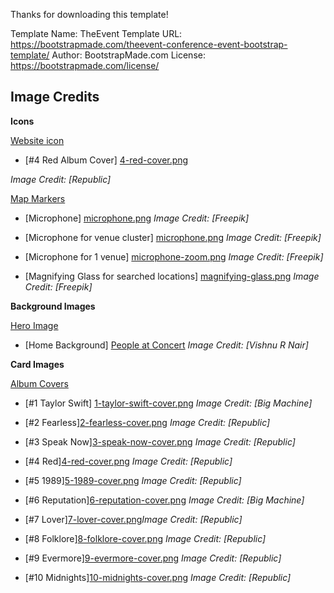 Thanks for downloading this template!

Template Name: TheEvent
Template URL: https://bootstrapmade.com/theevent-conference-event-bootstrap-template/
Author: BootstrapMade.com
License: https://bootstrapmade.com/license/


## Image Credits
**Icons**

<u>Website icon</u>

- [#4 Red Album Cover] [4-red-cover.png](https://en.wikipedia.org/wiki/Red_(Taylor%27s_Version))

*Image Credit: [Republic]*


<u>Map Markers</u>

- [Microphone] [microphone.png](https://www.flaticon.com/free-icons/microphone) *Image Credit: [Freepik]*

- [Microphone for venue cluster] [microphone.png](https://www.flaticon.com/free-icons/microphone) *Image Credit: [Freepik]*

- [Microphone for 1 venue] [microphone-zoom.png](https://www.flaticon.com/free-icons/microphone) *Image Credit: [Freepik]*

- [Magnifying Glass for searched locations] [magnifying-glass.png](https://www.flaticon.com/free-icons/magnifying-glass) *Image Credit: [Freepik]*


**Background Images**

<u>Hero Image</u>

- [Home Background] [People at Concert](https://www.pexels.com/photo/people-at-concert-1105666/) *Image Credit: [Vishnu R Nair]*

**Card Images**

<u>Album Covers</u>

- [#1 Taylor Swift] [1-taylor-swift-cover.png](https://en.wikipedia.org/wiki/Taylor_Swift_(album)) *Image Credit: [Big Machine]*

- [#2 Fearless][2-fearless-cover.png](https://en.wikipedia.org/wiki/Fearless_(Taylor%27s_Version)) *Image Credit: [Republic]*

- [#3 Speak Now][3-speak-now-cover.png](https://en.wikipedia.org/wiki/Speak_Now_(Taylor%27s_Version)) *Image Credit: [Republic]*

- [#4 Red][4-red-cover.png](https://en.wikipedia.org/wiki/Red_(Taylor%27s_Version)) *Image Credit: [Republic]*

- [#5 1989][5-1989-cover.png](https://en.wikipedia.org/wiki/1989_(Taylor%27s_Version)) *Image Credit: [Republic]*

- [#6 Reputation][6-reputation-cover.png](https://en.wikipedia.org/wiki/Reputation_(album)) *Image Credit: [Big Machine]*

- [#7 Lover][7-lover-cover.png](https://en.wikipedia.org/wiki/Lover_(album))*Image Credit: [Republic]*

- [#8 Folklore][8-folklore-cover.png](https://en.wikipedia.org/wiki/Folklore_(Taylor_Swift_album)) *Image Credit: [Republic]*

- [#9 Evermore][9-evermore-cover.png](https://en.wikipedia.org/wiki/Evermore_(Taylor_Swift_album)) *Image Credit: [Republic]*

- [#10 Midnights][10-midnights-cover.png](https://en.wikipedia.org/wiki/Midnights) *Image Credit: [Republic]*



